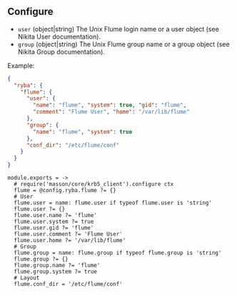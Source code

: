 
## Configure

*   `user` (object|string)
    The Unix Flume login name or a user object (see Nikita User
    documentation).
*   `group` (object|string)
    The Unix Flume group name or a group object (see Nikita Group
    documentation).

Example:

```json
{
  "ryba": {
    "flume": {
      "user": {
        "name": "flume", "system": true, "gid": "flume",
        "comment": "Flume User", "home": "/var/lib/flume"
      },
      "group": {
        "name": "flume", "system": true
      },
      "conf_dir": "/etc/flume/conf"
    }
  }
}
```

    module.exports = ->
      # require('masson/core/krb5_client').configure ctx
      flume = @config.ryba.flume ?= {}
      # User
      flume.user = name: flume.user if typeof flume.user is 'string'
      flume.user ?= {}
      flume.user.name ?= 'flume'
      flume.user.system ?= true
      flume.user.gid ?= 'flume'
      flume.user.comment ?= 'Flume User'
      flume.user.home ?= '/var/lib/flume'
      # Group
      flume.group = name: flume.group if typeof flume.group is 'string'
      flume.group ?= {}
      flume.group.name ?= 'flume'
      flume.group.system ?= true
      # Layout
      flume.conf_dir = '/etc/flume/conf'
